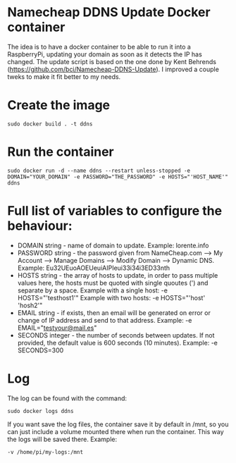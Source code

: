 Namecheap DDNS Update Docker container
======================================

The idea is to have a docker container to be able to run it into a RaspberryPi, updating your domain as soon as it detects the IP has changed. The update script is based on the one done by Kent Behrends (https://github.com/bci/Namecheap-DDNS-Update). I improved a couple tweks to make it fit better to my needs.

# Create the image

    sudo docker build . -t ddns

# Run the container

    sudo docker run -d --name ddns --restart unless-stopped -e DOMAIN="YOUR_DOMAIN" -e PASSWORD="THE_PASSWORD" -e HOSTS="'HOST_NAME'" ddns

# Full list of variables to configure the behaviour:

* DOMAIN string - name of domain to update. Example: lorente.info
* PASSWORD string - the password given from NameCheap.com --> My Account --> Manage Domains --> Modify Domain --> Dynamic DNS. Example: Eu32UEuoAOEUeuiAIPIeui33i34i3ED33nth
* HOSTS string - the array of hosts to update, in order to pass multiple values here, the hosts must be quoted with single quoutes (') and separate by a space. Example with a single host: -e HOSTS="'testhost1'" Example with two hosts: -e HOSTS="'host' 'hosh2'"
* EMAIL string - if exists, then an email will be generated on error or change of IP address and send to that address. Example: -e EMAIL="testyour@mail.es"
* SECONDS integer - the number of seconds between updates. If not provided, the default value is 600 seconds (10 minutes). Example: -e SECONDS=300

# Log

The log can be found with the command:

    sudo docker logs ddns

If you want save the log files, the container save it by default in /mnt, so you can just include a volume mounted there when run the container. This way the logs will be saved there. Example:

    -v /home/pi/my-logs:/mnt

